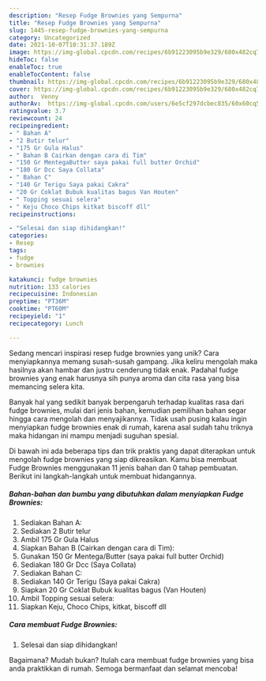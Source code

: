 ```yaml
---
description: "Resep Fudge Brownies yang Sempurna"
title: "Resep Fudge Brownies yang Sempurna"
slug: 1445-resep-fudge-brownies-yang-sempurna
category: Uncategorized
date: 2021-10-07T10:31:37.189Z
image: https://img-global.cpcdn.com/recipes/6b91223095b9e329/680x482cq70/fudge-brownies-foto-resep-utama.jpg
hideToc: false
enableToc: true
enableTocContent: false
thumbnail: https://img-global.cpcdn.com/recipes/6b91223095b9e329/680x482cq70/fudge-brownies-foto-resep-utama.jpg
cover: https://img-global.cpcdn.com/recipes/6b91223095b9e329/680x482cq70/fudge-brownies-foto-resep-utama.jpg
author:  Venny
authorAv:  https://img-global.cpcdn.com/users/6e5cf297dcbec835/60x60cq50/avatar.jpg
ratingvalue: 3.7
reviewcount: 24
recipeingredient:
- " Bahan A"
- "2 Butir telur"
- "175 Gr Gula Halus"
- " Bahan B Cairkan dengan cara di Tim"
- "150 Gr MentegaButter saya pakai full butter Orchid"
- "180 Gr Dcc Saya Collata"
- " Bahan C"
- "140 Gr Terigu Saya pakai Cakra"
- "20 Gr Coklat Bubuk kualitas bagus Van Houten"
- " Topping sesuai selera"
- " Keju Choco Chips kitkat biscoff dll"
recipeinstructions:

- "Selesai dan siap dihidangkan!"
categories:
- Resep
tags:
- fudge
- brownies

katakunci: fudge brownies 
nutrition: 133 calories
recipecuisine: Indonesian
preptime: "PT36M"
cooktime: "PT60M"
recipeyield: "1"
recipecategory: Lunch

---
```



Sedang mencari inspirasi resep fudge brownies yang unik? Cara menyiapkannya memang susah-susah gampang. Jika keliru mengolah maka hasilnya akan hambar dan justru cenderung tidak enak. Padahal fudge brownies yang enak harusnya sih punya aroma dan cita rasa yang bisa memancing selera kita.




Banyak hal yang sedikit banyak berpengaruh terhadap kualitas rasa dari fudge brownies, mulai dari jenis bahan, kemudian pemilihan bahan segar hingga cara mengolah dan menyajikannya. Tidak usah pusing kalau ingin menyiapkan fudge brownies enak di rumah, karena asal sudah tahu triknya maka hidangan ini mampu menjadi suguhan spesial.


Di bawah ini ada beberapa tips dan trik praktis yang dapat diterapkan untuk mengolah fudge brownies yang siap dikreasikan. Kamu bisa membuat Fudge Brownies menggunakan 11 jenis bahan dan 0 tahap pembuatan. Berikut ini langkah-langkah untuk membuat hidangannya.

<!--inarticleads1-->

##### Bahan-bahan dan bumbu yang dibutuhkan dalam menyiapkan Fudge Brownies:

1. Sediakan  Bahan A:
1. Sediakan 2 Butir telur
1. Ambil 175 Gr Gula Halus
1. Siapkan  Bahan B (Cairkan dengan cara di Tim):
1. Gunakan 150 Gr Mentega/Butter (saya pakai full butter Orchid)
1. Sediakan 180 Gr Dcc (Saya Collata)
1. Sediakan  Bahan C:
1. Sediakan 140 Gr Terigu (Saya pakai Cakra)
1. Siapkan 20 Gr Coklat Bubuk kualitas bagus (Van Houten)
1. Ambil  Topping sesuai selera:
1. Siapkan  Keju, Choco Chips, kitkat, biscoff dll




<!--inarticleads2-->

##### Cara membuat Fudge Brownies:


1. Selesai dan siap dihidangkan!



Bagaimana? Mudah bukan? Itulah cara membuat fudge brownies yang bisa anda praktikkan di rumah. Semoga bermanfaat dan selamat mencoba!
